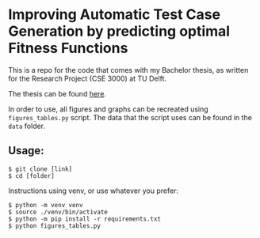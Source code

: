 # Improving Automatic Test Case Generation by predicting optimal Fitness Functions

This is a repo for the code that comes with my Bachelor thesis, 
as written for the Research Project (CSE 3000) at TU Delft.

The thesis can be found [here](http://resolver.tudelft.nl/uuid:33e63337-2f99-4d5e-9e84-ed23ae0824c9).

In order to use, all figures and graphs can be recreated using `figures_tables.py` script. 
The data that the script uses can be found in the `data` folder.

## Usage:
```
$ git clone [link]
$ cd [folder]
```
Instructions using venv, or use whatever you prefer:
```
$ python -m venv venv
$ source ./venv/bin/activate
$ python -m pip install -r requirements.txt
$ python figures_tables.py
```
